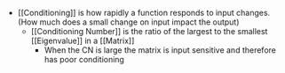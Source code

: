 - [[Conditioning]] is how rapidly a function responds to input changes. (How much does a small change on input impact the output)
	- [[Conditioning Number]] is the ratio of the largest to the smallest [[Eigenvalue]] in a [[Matrix]]
		- When the CN is large the matrix is input sensitive and therefore has poor conditioning